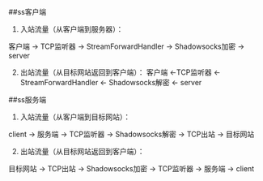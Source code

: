 ##ss客户端
1. 入站流量（从客户端到服务器）：


  客户端 -> TCP监听器 -> StreamForwardHandler -> Shadowsocks加密 -> server

2. 出站流量（从目标网站返回到客户端）：
  客户端 <-TCP监听器 <- StreamForwardHandler <- Shadowsocks解密 <- server



##ss服务端
1. 入站流量（从客户端到目标网站）：

client -> 服务端 -> TCP监听器 -> Shadowsocks解密 -> TCP出站 -> 目标网站

2. 出站流量（从目标网站返回到客户端）：

目标网站 -> TCP出站 -> Shadowsocks加密 -> TCP监听器 -> 服务端 -> client
